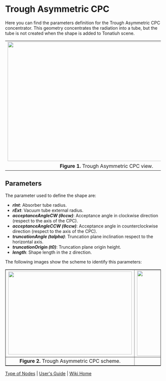 # Trough Asymmetric CPC #

Here you can find the parameters definition for the Trough Asymmetric CPC concentrator. This geometry concentrates the radiation into a tube, but the tube is not created when the shape is added to Tonatiuh scene.

<table>
<tr>
<td align='center'>
<a href='https://picasaweb.google.com/lh/photo/wxy0SQyzDXgMBFL2GLgEBdMTjNZETYmyPJy0liipFm0?feat=embedwebsite'><img src='https://lh4.googleusercontent.com/-GZGSwlLoE7A/Up8W3yN9IaI/AAAAAAAAAT0/7H_b7cx6juE/s640/TroughAsymmetricCPC.png' height='387' width='640' /></a>
</td>
</tr>
<tr>
<td align='center'>
<b>Figure 1.</b> Trough Asymmetric CPC view.</td>
</tr>
</table>


## Parameters ##

The parameter used to define the shape are:
  * _**rInt**_: Absorber tube radius.
  * _**rExt**_: Vacuum tube external radius.
  * _**acceptanceAngleCW (θccw)**_: Acceptance angle in clockwise direction (respect to the axis of the CPC).
  * _**acceptanceAngleCCW (θccw)**_: Acceptance angle in counterclockwise direction (respect to the axis of the CPC).
  * _**truncationAngle (talpha)**_: Truncation plane inclination respect to the horizontal axis.
  * _**truncationOrigin (t0)**_: Truncation plane origin height.
  * _**length**_: Shape length in the z direction.



The following images show the scheme to identify this parameters:



<table cellspacing='0' border='red 5px solid'>
<tr>
<td><a href='https://picasaweb.google.com/lh/photo/N8FHxMo-j51HdTKlzgxUUtMTjNZETYmyPJy0liipFm0?feat=embedwebsite'><img src='https://lh5.googleusercontent.com/-uu-fGgpLfAc/Up8YfOG1eLI/AAAAAAAAAUE/Kit5gbIqqdI/s400/SchemaAsymmetricCPC1.png' height='269' width='400' /></a> </td>
<td><a href='https://picasaweb.google.com/lh/photo/v5uUS4A3xOv7sP2r-hi8d9MTjNZETYmyPJy0liipFm0?feat=embedwebsite'><img src='https://lh3.googleusercontent.com/-QyXyB4uhnL8/Up8Y-IunwsI/AAAAAAAAAUM/7aDI-8aHtgg/s400/SchemaAsymmetricCPC2.png' height='276' width='400' /></a></td>
</tr>
<tr>
<td align='center'><b>Figure 2.</b> Trough Asymmetric CPC scheme.</td>
</tr>
</table>

[Type of Nodes](TonatiuhNodeTypesDescription.md) | [User's Guide](UsersGuide.md) | [Wiki Home](http://code.google.com/p/tonatiuh/w/list)